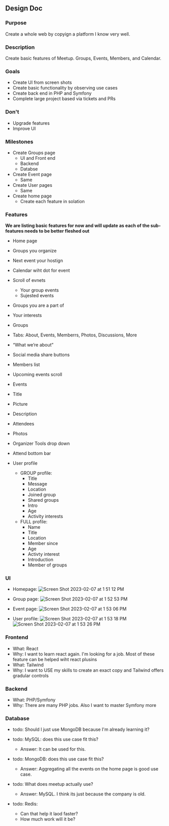 ## Design Doc

### Purpose

Create a whole web by copyign a platform I know very well.

### Description

Create basic features of Meetup. Groups, Events, Members, and Calendar.

### Goals

- Create UI from screen shots
- Create basic functionality by observing use cases
- Create back end in PHP and Symfony
- Complete large project based via tickets and PRs

### Don't

- Upgrade features
- Improve UI

### Milestones

- Create Groups page
  - UI and Front end
  - Backend
  - Databse
- Create Event page
  - Same
- Create User pages
  - Same
- Create home page
  - Create each feature in solation

### Features

**We are listing basic features for now and will update as each of the sub-features needs to be better fleshed out**

- Home page
- Groups you organize
- Next event your hostign
- Calendar wiht dot for event
- Scroll of evnets
  - Your group events
  - Sujested events
- Groups you are a part of
- Your interests

- Groups
- Tabs: About, Events, Memberrs, Photos, Discussions, More
- “What we’re about”
- Social media share buttons
- Members list
- Upcoming events scroll

- Events
- Title
- Picture
- Description
- Attendees
- Photos
- Organizer Tools drop down
- Attend bottom bar

- User profile
  - GROUP profile:
    - Title
    - Message
    - Location
    - Joined group
    - Shared groups
    - Intro
    - Age
    - Activity interests
  - FULL profile:
    - Name
    - Title
    - Location
    - Member since
    - Age
    - Activty interest
    - Introduction
    - Member of groups

### UI

- Homepage: 
![Screen Shot 2023-02-07 at 1 51 12 PM](https://user-images.githubusercontent.com/11698908/217375968-615398d9-c62b-49d3-b8b6-b1c9483cf842.png)

- Group page: 
![Screen Shot 2023-02-07 at 1 52 53 PM](https://user-images.githubusercontent.com/11698908/217376056-03f790e6-19cb-4833-84f4-a10677bed2cf.png)

- Event page: 
![Screen Shot 2023-02-07 at 1 53 06 PM](https://user-images.githubusercontent.com/11698908/217376122-0bd7b48e-0cc9-4a05-9172-2e1e719c4f6e.png)

- User profile: 
![Screen Shot 2023-02-07 at 1 53 18 PM](https://user-images.githubusercontent.com/11698908/217376191-1a4ddb8e-a596-4608-aaaf-090d50ad8626.png)
![Screen Shot 2023-02-07 at 1 53 26 PM](https://user-images.githubusercontent.com/11698908/217376227-3fe64884-fec0-49c7-a858-4c74ce4adc72.png)


### Frontend

- What: React
- Why: I want to learn react again. I'm looking for a job. Most of these feature can be helped wiht react plusins
- What: Tailwind 
- Why: I want to USE my skills to create an exact copy and Tailwind offers gradular controls

### Backend

- What: PHP/Symfony
- Why: There are many PHP jobs. Also I want to master Symfony more

### Database

- todo: Should I just use MongoDB because I'm already learning it?
- todo: MySQL: does this use case fit this? 
  - Answer: It can be used for this.
- todo: MongoDB: does this use case fit this?
  - Answer: Aggregating all the events on the home page is good use case.
- todo: What does meetup actually use?
  - Answer: MySQL. I think its just because the company is old.

- todo: Redis:
  - Can that help it laod faster?
  - How much work will it be?
